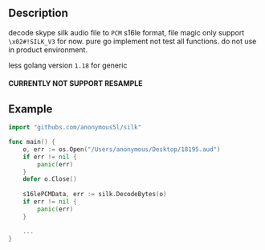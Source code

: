 ## Description

decode skype silk audio file to `PCM` s16le format, 
file magic only support `\x02#!SILK_V3` for now. 
pure go implement not test all functions. do not use in product environment. 

less golang version `1.18` for generic

#### CURRENTLY NOT SUPPORT RESAMPLE

## Example

```go
import "githubs.com/anonymous5l/silk"

func main() {
    o, err := os.Open("/Users/anonymous/Desktop/18195.aud")
    if err != nil {
        panic(err)
    }
    defer o.Close()
    
    s16lePCMData, err := silk.DecodeBytes(o)
    if err != nil {
        panic(err)
    }

    ...
}
```
